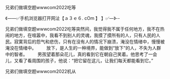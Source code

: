 兄弟们做填空题wwwcom2022吃等

《——✅手机浏览器打开网沚【ａ３ｅ６. cOm 】 】✅—》--

兄弟们做填空题wwwcom2022吃等突然间，我觉得我不属于任何地方，我不在热闹的地方，在喧嚣中，我看不到别人的灵魂，我摸了摸所有的人，只有人民的人民。寂寞背后的怨气和悲伤，只有在没有人的情况下崩溃，淹没在情绪中，慢慢被淹没在情绪中。
　　放下，是人生的一种境界，能做到“放下”的人，不失为人群中的智者。
　　男孩望着那朵花儿，真的看到它在朝自己笑着。他思考了一会儿，又看了看周围的孩子，他说：“把它留在这儿，让我们每天都能看到它。”





兄弟们做填空题wwwcom2022机从

